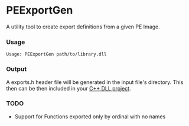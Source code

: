 # PEExportGen
A utility tool to create export definitions from a given PE Image.


### Usage

`Usage: PEExportGen path/to/library.dll`


### Output

A exports.h header file will be generated in the input file's directory. This then can be then included in your [C++ DLL project](https://github.com/cihansol/DLLProxyProject).


### TODO

- Support for Functions exported only by ordinal with no names
